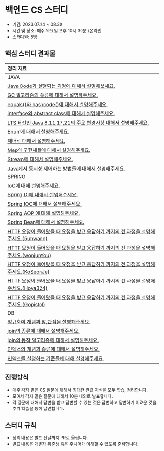 # 백엔드 CS 스터디

- 기간: 2023.07.24 ~ 08.30
- 시간 및 장소: 매주 목요일 오후 10시 30분 (온라인)
- 스터디원: 5명

## 핵심 스터디 결과물

| 정리 자료                                                                                                                                       |
|:--------------------------------------------------------------------------------------------------------------------------------------------|
| JAVA                                                                                                                                        |
| [Java Code가 실행되는 과정에 대해서 설명해보세요.](https://github.com/COW-edu/backend-cs-study/blob/main/questions/1-java/1.md)                              |
| [GC 알고리즘의 종류에 대해서 설명해주세요.](https://github.com/COW-edu/backend-cs-study/blob/main/questions/1-java/2.md)                                     |
| [equals()와 hashcode()에 대해서 설명해주세요.](https://github.com/COW-edu/backend-cs-study/blob/main/questions/1-java/3.md)                            |
| [interface와 abstract class에 대해서 설명해주세요.](https://github.com/COW-edu/backend-cs-study/blob/main/questions/1-java/4.md)                       |
| [LTS 버전인 Java 8,11,17,21의 주요 변경사항 대해서 설명해주세요.](https://github.com/COW-edu/backend-cs-study/blob/main/questions/1-java/5.md)                 |
| [Enum에 대해서 설명해주세요.](https://github.com/COW-edu/backend-cs-study/blob/main/questions/1-java/6.md)                                            |
| [제너릭 대해서 설명해주세요.](https://github.com/COW-edu/backend-cs-study/blob/main/questions/1-java/7.md)                                              |
| [Map의 구현체들에 대해서 설명해주세요.](https://github.com/COW-edu/backend-cs-study/blob/main/questions/1-java/8.md)                                       |
| [Stream에 대해서 설명해주세요.](https://github.com/COW-edu/backend-cs-study/blob/main/questions/1-java/9.md)                                          |
| [Java에서 동시성 제어하는 방법들에 대해서 설명해주세요.](https://github.com/COW-edu/backend-cs-study/blob/main/questions/1-java/10.md)                            |
| SPRING                                                                                                                                      |
| [IoC에 대해 설명해주세요.](https://github.com/COW-edu/backend-cs-study/blob/main/questions/2-spring/1.md)                                            |
| [Spring DI에 대해서 설명해주세요.](https://github.com/COW-edu/backend-cs-study/blob/main/questions/2-spring/2.md)                                     |
| [Spring IOC에 대해서 설명해주세요.](https://github.com/COW-edu/backend-cs-study/blob/main/questions/2-spring/3.md)                                    |
| [Spring AOP 에 대해 설명해주세요.](https://github.com/COW-edu/backend-cs-study/blob/main/questions/2-spring/4.md)                                    |
| [Spring Bean에 대해서 설명해주세요.](https://github.com/COW-edu/backend-cs-study/blob/main/questions/2-spring/5.md)                                   |
| [HTTP 요청이 들어왔을 때 요청을 받고 응답하기 까지의 전 과정을 설명해주세요.(5uhwann)](https://github.com/COW-edu/backend-cs-study/blob/main/questions/2-spring/6-1.md)   |
| [HTTP 요청이 들어왔을 때 요청을 받고 응답하기 까지의 전 과정을 설명해주세요.(wonjunYou)](https://github.com/COW-edu/backend-cs-study/blob/main/questions/2-spring/6-2.md) |
| [HTTP 요청이 들어왔을 때 요청을 받고 응답하기 까지의 전 과정을 설명해주세요.(KoSeonJe)](https://github.com/COW-edu/backend-cs-study/blob/main/questions/2-spring/6-3.md)  |
| [HTTP 요청이 들어왔을 때 요청을 받고 응답하기 까지의 전 과정을 설명해주세요.(Hoya324)](https://github.com/COW-edu/backend-cs-study/blob/main/questions/2-spring/6-4.md)   |
| [HTTP 요청이 들어왔을 때 요청을 받고 응답하기 까지의 전 과정을 설명해주세요.(Gopistol)](https://github.com/COW-edu/backend-cs-study/blob/main/questions/2-spring/6-5.md)  |
| DB                                                                                                                                          |
| [정규화의 개념과 장,단점을 설명해주세요.](https://github.com/COW-edu/backend-cs-study/blob/main/questions/3-database/1.md)                                   |
| [join의 종류에 대해서 설명해주세요.](https://github.com/COW-edu/backend-cs-study/blob/main/questions/3-database/2.md)                              |
| [join의 동작 알고리즘에 대해서 설명해주세요.](https://github.com/COW-edu/backend-cs-study/blob/main/questions/3-database/3.md)                    |
| [인덱스의 개념과 종류에 대해서 설명해주세요.](https://github.com/COW-edu/backend-cs-study/blob/main/questions/3-database/4.md)                                 |
| [인덱스를 설정하는 기준들에 대해 설명해주세요.](https://github.com/COW-edu/backend-cs-study/blob/main/questions/3-database/5.md)                                   |

## 진행방식

- 매주 각자 맡은 CS 질문에 대해서 최대한 관련 지식을 모두 학습, 정리합니다.
- 모여서 각자 맡은 질문에 대해서 10분 내외로 발표합니다.
- 각 질문에 대해서 답변을 받고 답변할 수 있는 것은 답변하고 답변하기 어려운 것을 추가 학습을 통해 답변합니다.

## 스터디 규칙

- 정리 내용은 발표 전날까지 PR로 올립니다.
- 발표 내용은 개발자 취준생 혹은 주니어가 이해할 수 있도록 준비합니다.
